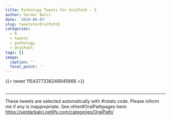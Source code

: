 ```yaml
---
title: Pathology Tweets For OralPath - 5
author: Serdar Balci
date: '2019-08-03'
slug: tweetsForOralPath5
categories:
  - R
  - tweets
  - pathology
  - OralPath
tags: []
image:
  caption: ''
  focal_point: ''
---
```



{{< tweet 1154377338248945666 >}}
<br>
<br>
<hr>


These tweets are selected automatically with #rstats code. Please inform me if any is inappropriate.
See other#OralPathpages here: https://serdarbalci.netlify.com/categories/OralPath/
